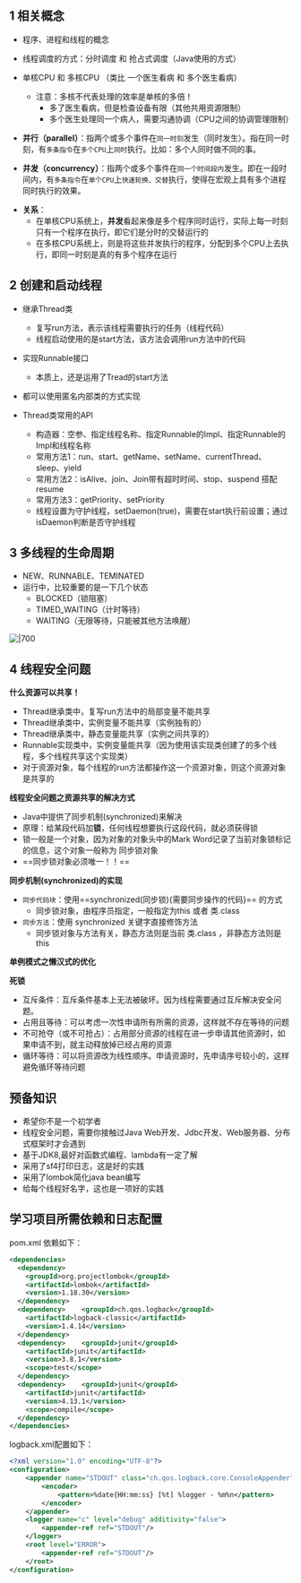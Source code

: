 
## 1 相关概念

- 程序、进程和线程的概念

- 线程调度的方式：分时调度 和 抢占式调度（Java使用的方式）

- 单核CPU 和 多核CPU （类比 一个医生看病 和 多个医生看病）
	- 注意：多核不代表处理的效率是单核的多倍！
		- 多了医生看病，但是检查设备有限（其他共用资源限制）
		- 多个医生处理同一个病人，需要沟通协调（CPU之间的协调管理限制）

* **并行（parallel）**：指两个或多个事件在`同一时刻`发生（同时发生）。指在同一时刻，有`多条指令`在`多个CPU`上`同时`执行。比如：多个人同时做不同的事。

* **并发（concurrency）**：指两个或多个事件在`同一个时间段内`发生。即在一段时间内，有`多条指令`在`单个CPU`上`快速轮换、交替`执行，使得在宏观上具有多个进程同时执行的效果。

- **关系**：
	- 在单核CPU系统上，**并发**看起来像是多个程序同时运行，实际上每一时刻只有一个程序在执行，即它们是分时的交替运行的
	- 在多核CPU系统上，则是将这些并发执行的程序，分配到多个CPU上去执行，即同一时刻是真的有多个程序在运行

## 2 创建和启动线程

- 继承Thread类
	- 复写run方法，表示该线程需要执行的任务（线程代码）
	- 线程启动使用的是start方法，该方法会调用run方法中的代码
- 实现Runnable接口
	- 本质上，还是运用了Tread的start方法
- 都可以使用匿名内部类的方式实现

- Thread类常用的API
	- 构造器：空参、指定线程名称、指定Runnable的Impl、指定Runnable的Impl和线程名称
	- 常用方法1：run、start、getName、setName、currentThread、sleep、yield
	- 常用方法2：isAlive、join、Join带有超时时间、stop、suspend 搭配 resume
	- 常用方法3：getPriority、setPriority
	- 线程设置为守护线程，setDaemon(true)，需要在start执行前设置；通过isDaemon判断是否守护线程

## 3 多线程的生命周期

- NEW、RUNNABLE、TEMINATED
- 运行中，比较重要的是一下几个状态
	- BLOCKED（锁阻塞）
	- TIMED_WAITING（计时等待）
	- WAITING（无限等待，只能被其他方法唤醒）

![|700](https://my-obsidian-image.oss-cn-guangzhou.aliyuncs.com/2024/05/cbdd00e031dcf79d0e70bd0c165cfad7.png)


## 4 线程安全问题

**什么资源可以共享！**
- Thread继承类中，复写run方法中的局部变量不能共享
- Thread继承类中，实例变量不能共享（实例独有的）
- Thread继承类中，静态变量能共享（实例之间共享的）
- Runnable实现类中，实例变量能共享（因为使用该实现类创建了的多个线程，多个线程共享这个实现类）
- 对于资源对象，每个线程的run方法都操作这一个资源对象，则这个资源对象是共享的

**线程安全问题之资源共享的解决方式**
- Java中提供了同步机制(synchronized)来解决
- 原理：给某段代码加**锁**，任何线程想要执行这段代码，就必须获得锁
- 锁一般是一个对象，因为对象的对象头中的Mark Word记录了当前对象锁标记的信息，这个对象一般称为 同步锁对象
- ==同步锁对象必须唯一！！==

**同步机制(synchronized)的实现**
- `同步代码块`：使用==synchronized(同步锁){需要同步操作的代码}== 的方式
	- 同步锁对象，由程序员指定，一般指定为this 或者 类.class
- `同步方法`：使用 synchronized 关键字直接修饰方法
	- 同步锁对象与方法有关，静态方法则是当前 类.class ，非静态方法则是 this

**单例模式之懒汉式的优化**

**死锁**
- 互斥条件：互斥条件基本上无法被破坏。因为线程需要通过互斥解决安全问题。
- 占用且等待：可以考虑一次性申请所有所需的资源，这样就不存在等待的问题
- 不可抢夺（或不可抢占）：占用部分资源的线程在进一步申请其他资源时，如果申请不到，就主动释放掉已经占用的资源
- 循环等待：可以将资源改为线性顺序。申请资源时，先申请序号较小的，这样避免循环等待问题

## 预备知识

- 希望你不是一个初学者
- 线程安全问题，需要你接触过Java Web开发、Jdbc开发、Web服务器、分布式框架时才会遇到
- 基于JDK8,最好对函数式编程、lambda有一定了解
- 采用了sf4打印日志，这是好的实践
- 采用了lombok简化java bean编写
- 给每个线程好名字，这也是一项好的实践

## 学习项目所需依赖和日志配置

pom.xml 依赖如下：
```xml
<dependencies>  
  <dependency>  
    <groupId>org.projectlombok</groupId>  
    <artifactId>lombok</artifactId>  
    <version>1.18.30</version>  
  </dependency>  
  <dependency>    <groupId>ch.qos.logback</groupId>  
    <artifactId>logback-classic</artifactId>  
    <version>1.4.14</version>  
  </dependency>  
  <dependency>    <groupId>junit</groupId>  
    <artifactId>junit</artifactId>  
    <version>3.8.1</version>  
    <scope>test</scope>  
  </dependency>  
  <dependency>    <groupId>junit</groupId>  
    <artifactId>junit</artifactId>  
    <version>4.13.1</version>  
    <scope>compile</scope>  
  </dependency>  
</dependencies>
```

logback.xml配置如下：
```xml
<?xml version="1.0" encoding="UTF-8"?>  
<configuration>  
    <appender name="STDOUT" class="ch.qos.logback.core.ConsoleAppender">  
        <encoder>  
            <pattern>%date{HH:mm:ss} [%t] %logger - %m%n</pattern>  
        </encoder>  
    </appender>  
    <logger name="c" level="debug" additivity="false">  
        <appender-ref ref="STDOUT"/>  
    </logger>  
    <root level="ERROR">  
        <appender-ref ref="STDOUT"/>  
    </root>  
</configuration>
```
